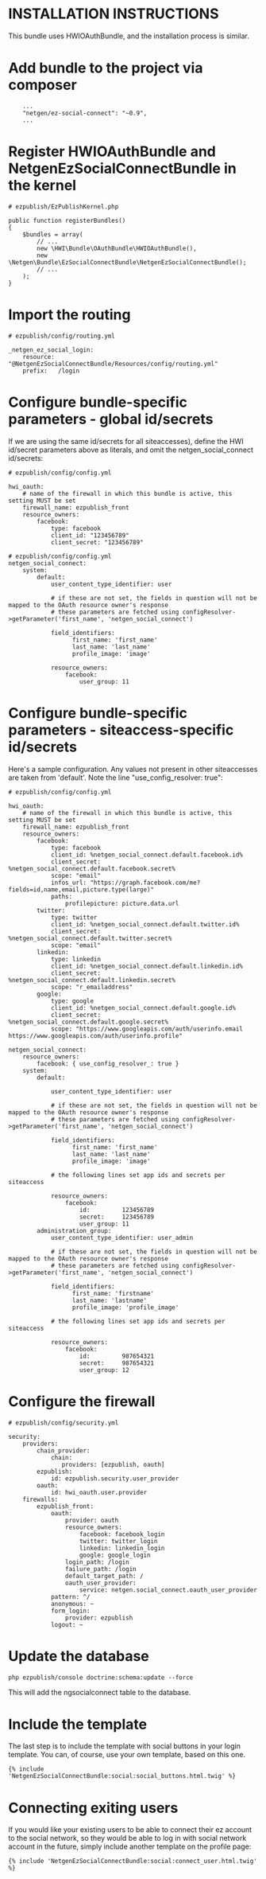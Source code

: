 # INSTALLATION INSTRUCTIONS

This bundle uses HWIOAuthBundle, and the installation process is similar.

# Add bundle to the project via composer
```
    ...
    "netgen/ez-social-connect": "~0.9",
    ...
```

# Register HWIOAuthBundle and NetgenEzSocialConnectBundle in the kernel
```
# ezpublish/EzPublishKernel.php

public function registerBundles()
{
    $bundles = array(
        // ...
        new \HWI\Bundle\OAuthBundle\HWIOAuthBundle(),
        new \Netgen\Bundle\EzSocialConnectBundle\NetgenEzSocialConnectBundle();
        // ...
    );
}
```

# Import the routing
```
# ezpublish/config/routing.yml

_netgen_ez_social_login:
    resource: "@NetgenEzSocialConnectBundle/Resources/config/routing.yml"
    prefix:   /login
```

# Configure bundle-specific parameters - global id/secrets

If we are using the same id/secrets for all siteaccesses), define the HWI id/secret parameters above as literals, and omit the netgen_social_connect id/secrets:


```
# ezpublish/config/config.yml

hwi_oauth:
    # name of the firewall in which this bundle is active, this setting MUST be set
    firewall_name: ezpublish_front
    resource_owners:
        facebook:
            type: facebook
            client_id: "123456789"
            client_secret: "123456789"

# ezpublish/config/config.yml
netgen_social_connect:
    system:
        default:
            user_content_type_identifier: user

            # if these are not set, the fields in question will not be mapped to the OAuth resource owner's response
            # these parameters are fetched using configResolver->getParameter('first_name', 'netgen_social_connect')

            field_identifiers:
                  first_name: 'first_name'
                  last_name: 'last_name'
                  profile_image: 'image'

            resource_owners:
                facebook:
                    user_group: 11

```

# Configure bundle-specific parameters - siteaccess-specific id/secrets

Here's a sample configuration. Any values not present in other siteaccesses are taken from 'default'.
Note the line "use_config_resolver: true":

```
# ezpublish/config/config.yml

hwi_oauth:
    # name of the firewall in which this bundle is active, this setting MUST be set
    firewall_name: ezpublish_front
    resource_owners:
        facebook:
            type: facebook
            client_id: %netgen_social_connect.default.facebook.id%
            client_secret: %netgen_social_connect.default.facebook.secret%
            scope: "email"
            infos_url: "https://graph.facebook.com/me?fields=id,name,email,picture.type(large)"
            paths:
                profilepicture: picture.data.url
        twitter:
            type: twitter
            client_id: %netgen_social_connect.default.twitter.id%
            client_secret: %netgen_social_connect.default.twitter.secret%
            scope: "email"
        linkedin:
            type: linkedin
            client_id: %netgen_social_connect.default.linkedin.id%
            client_secret: %netgen_social_connect.default.linkedin.secret%
            scope: "r_emailaddress"
        google:
            type: google
            client_id: %netgen_social_connect.default.google.id%
            client_secret: %netgen_social_connect.default.google.secret%
            scope: "https://www.googleapis.com/auth/userinfo.email https://www.googleapis.com/auth/userinfo.profile"

netgen_social_connect:
    resource_owners:
        facebook: { use_config_resolver_: true }
    system:
        default:

            user_content_type_identifier: user

            # if these are not set, the fields in question will not be mapped to the OAuth resource owner's response
            # these parameters are fetched using configResolver->getParameter('first_name', 'netgen_social_connect')

            field_identifiers:
                  first_name: 'first_name'
                  last_name: 'last_name'
                  profile_image: 'image'

            # the following lines set app ids and secrets per siteaccess

            resource_owners:
                facebook:
                    id:         123456789
                    secret:     123456789
                    user_group: 11
        administration_group:
            user_content_type_identifier: user_admin

            # if these are not set, the fields in question will not be mapped to the OAuth resource owner's response
            # these parameters are fetched using configResolver->getParameter('first_name', 'netgen_social_connect')

            field_identifiers:
                  first_name: 'firstname'
                  last_name: 'lastname'
                  profile_image: 'profile_image'

            # the following lines set app ids and secrets per siteaccess

            resource_owners:
                facebook:
                    id:         987654321
                    secret:     987654321
                    user_group: 12
```

# Configure the firewall
```
# ezpublish/config/security.yml

security:
    providers:
        chain_provider:
            chain:
               providers: [ezpublish, oauth]
        ezpublish:
            id: ezpublish.security.user_provider
        oauth:
            id: hwi_oauth.user.provider
    firewalls:
        ezpublish_front:
            oauth:
                provider: oauth
                resource_owners:
                    facebook: facebook_login
                    twitter: twitter_login
                    linkedin: linkedin_login
                    google: google_login
                login_path: /login
                failure_path: /login
                default_target_path: /
                oauth_user_provider:
                    service: netgen.social_connect.oauth_user_provider
            pattern: ^/
            anonymous: ~
            form_login:
                provider: ezpublish
            logout: ~
```

# Update the database
```
php ezpublish/console doctrine:schema:update --force
```
This will add the ngsocialconnect table to the database.

# Include the template
The last step is to include the template with social buttons in your login template.
You can, of course, use your own template, based on this one.
```
{% include 'NetgenEzSocialConnectBundle:social:social_buttons.html.twig' %}
```

# Connecting exiting users
If you would like your existing users to be able to connect their ez account to the social network, so they would be able to log in with social network account in the future, simply include another template on the profile page:
```
{% include 'NetgenEzSocialConnectBundle:social:connect_user.html.twig' %}
```
